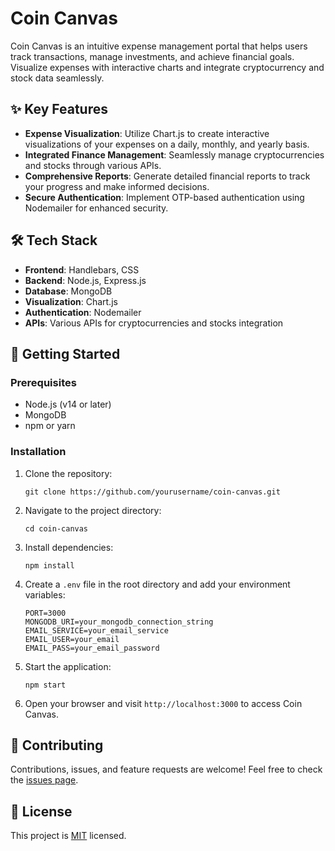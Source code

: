 # Coin Canvas

Coin Canvas is an intuitive expense management portal that helps users track transactions, manage investments, and achieve financial goals. Visualize expenses with interactive charts and integrate cryptocurrency and stock data seamlessly.

## ✨ Key Features

- **Expense Visualization**: Utilize Chart.js to create interactive visualizations of your expenses on a daily, monthly, and yearly basis.
- **Integrated Finance Management**: Seamlessly manage cryptocurrencies and stocks through various APIs.
- **Comprehensive Reports**: Generate detailed financial reports to track your progress and make informed decisions.
- **Secure Authentication**: Implement OTP-based authentication using Nodemailer for enhanced security.

## 🛠️ Tech Stack

- **Frontend**: Handlebars, CSS
- **Backend**: Node.js, Express.js
- **Database**: MongoDB
- **Visualization**: Chart.js
- **Authentication**: Nodemailer
- **APIs**: Various APIs for cryptocurrencies and stocks integration

## 🚀 Getting Started

### Prerequisites

- Node.js (v14 or later)
- MongoDB
- npm or yarn

### Installation

1. Clone the repository:

   ```
   git clone https://github.com/yourusername/coin-canvas.git
   ```

2. Navigate to the project directory:

   ```
   cd coin-canvas
   ```

3. Install dependencies:

   ```
   npm install
   ```

4. Create a `.env` file in the root directory and add your environment variables:

   ```
   PORT=3000
   MONGODB_URI=your_mongodb_connection_string
   EMAIL_SERVICE=your_email_service
   EMAIL_USER=your_email
   EMAIL_PASS=your_email_password
   ```

5. Start the application:

   ```
   npm start
   ```

6. Open your browser and visit `http://localhost:3000` to access Coin Canvas.

<!-- ## 📚 Usage -->

## 🤝 Contributing

Contributions, issues, and feature requests are welcome! Feel free to check the [issues page](https://github.com/yourusername/coin-canvas/issues).

## 📝 License

This project is [MIT](https://choosealicense.com/licenses/mit/) licensed.
